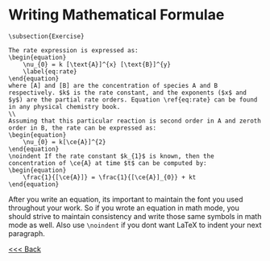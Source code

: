 # Writing Mathematical Formulae

```
\subsection{Exercise}

The rate expression is expressed as:
\begin{equation}
    \nu_{0} = k [\text{A}]^{x} [\text{B}]^{y}
    \label{eq:rate}
\end{equation}
where [A] and [B] are the concentration of species A and B respectively. $k$ is the rate constant, and the exponents ($x$ and $y$) are the partial rate orders. Equation \ref{eq:rate} can be found in any physical chemistry book.
\\
Assuming that this particular reaction is second order in A and zeroth order in B, the rate can be expressed as:
\begin{equation}
    \nu_{0} = k[\ce{A}]^{2}
\end{equation}
\noindent If the rate constant $k_{1}$ is known, then the concentration of \ce{A} at time $t$ can be computed by:
\begin{equation}
    \frac{1}{[\ce{A}]} = \frac{1}{[\ce{A}]_{0}} + kt
\end{equation}
```

After you write an equation, its important to maintain the font you used throughout your work. So if you wrote an equation in math mode, you should strive to maintain consistency and write those same symbols in math mode as well. Also use `\noindent` if you dont want LaTeX to indent your next paragraph.

[<<< Back](math.md)
